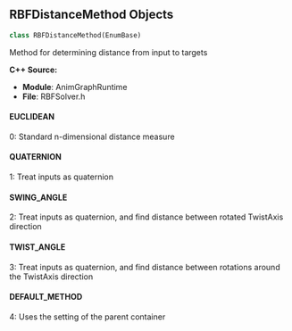 ## RBFDistanceMethod Objects

```python
class RBFDistanceMethod(EnumBase)
```

Method for determining distance from input to targets

**C++ Source:**

- **Module**: AnimGraphRuntime
- **File**: RBFSolver.h

<a id="unreal.RBFDistanceMethod.EUCLIDEAN"></a>

#### EUCLIDEAN

0: Standard n-dimensional distance measure

<a id="unreal.RBFDistanceMethod.QUATERNION"></a>

#### QUATERNION

1: Treat inputs as quaternion

<a id="unreal.RBFDistanceMethod.SWING_ANGLE"></a>

#### SWING_ANGLE

2: Treat inputs as quaternion, and find distance between rotated TwistAxis direction

<a id="unreal.RBFDistanceMethod.TWIST_ANGLE"></a>

#### TWIST_ANGLE

3: Treat inputs as quaternion, and find distance between rotations around the TwistAxis direction

<a id="unreal.RBFDistanceMethod.DEFAULT_METHOD"></a>

#### DEFAULT_METHOD

4: Uses the setting of the parent container

<a id="unreal.RBFNormalizeMethod"></a>